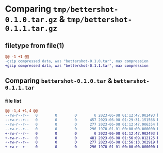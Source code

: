 # Comparing `tmp/bettershot-0.1.0.tar.gz` & `tmp/bettershot-0.1.1.tar.gz`

## filetype from file(1)

```diff
@@ -1 +1 @@
-gzip compressed data, was "bettershot-0.1.0.tar", max compression
+gzip compressed data, was "bettershot-0.1.1.tar", max compression
```

## Comparing `bettershot-0.1.0.tar` & `bettershot-0.1.1.tar`

### file list

```diff
@@ -1,4 +1,4 @@
--rw-r--r--   0        0        0        0 2023-06-08 01:12:47.902493 bettershot-0.1.0/README.md
--rw-r--r--   0        0        0      457 2023-06-08 01:29:31.151566 bettershot-0.1.0/bettershot/__init__.py
--rw-r--r--   0        0        0      277 2023-06-08 01:12:47.906354 bettershot-0.1.0/pyproject.toml
--rw-r--r--   0        0        0      296 1970-01-01 00:00:00.000000 bettershot-0.1.0/PKG-INFO
+-rw-r--r--   0        0        0        0 2023-06-08 01:12:47.902493 bettershot-0.1.1/README.md
+-rw-r--r--   0        0        0      481 2023-06-08 01:56:09.812125 bettershot-0.1.1/bettershot/__init__.py
+-rw-r--r--   0        0        0      277 2023-06-08 01:56:13.302919 bettershot-0.1.1/pyproject.toml
+-rw-r--r--   0        0        0      296 1970-01-01 00:00:00.000000 bettershot-0.1.1/PKG-INFO
```


